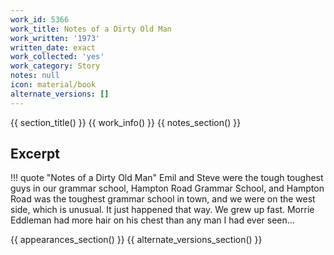 ```yaml
---
work_id: 5366
work_title: Notes of a Dirty Old Man
work_written: '1973'
written_date: exact
work_collected: 'yes'
work_category: Story
notes: null
icon: material/book
alternate_versions: []
---
```


{{ section_title() }}
{{ work_info() }}
{{ notes_section() }}
## Excerpt
!!! quote "Notes of a Dirty Old Man"
    Emil and Steve were the tough toughest guys in our grammar school, Hampton Road Grammar School, and Hampton Road was the toughest grammar school in town, and we were on the west side, which is unusual. It just happened that way. We grew up fast. Morrie Eddleman had more hair on his chest than any man I had ever seen...

{{ appearances_section() }}
{{ alternate_versions_section() }}